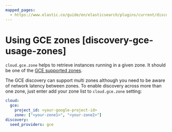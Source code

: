 ```yaml
---
mapped_pages:
  - https://www.elastic.co/guide/en/elasticsearch/plugins/current/discovery-gce-usage-zones.html
---
```


# Using GCE zones [discovery-gce-usage-zones]

`cloud.gce.zone` helps to retrieve instances running in a given zone. It should be one of the [GCE supported zones](https://developers.google.com/compute/docs/zones#available).

The GCE discovery can support multi zones although you need to be aware of network latency between zones. To enable discovery across more than one zone, just enter add your zone list to `cloud.gce.zone` setting:

```yaml
cloud:
  gce:
    project_id: <your-google-project-id>
    zone: ["<your-zone1>", "<your-zone2>"]
discovery:
  seed_providers: gce
```


